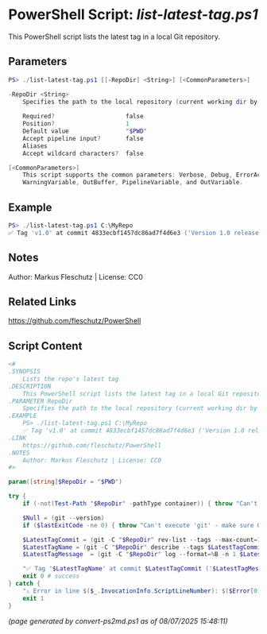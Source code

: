 PowerShell Script: *list-latest-tag.ps1*
===================================

This PowerShell script lists the latest tag in a local Git repository.

Parameters
----------
```powershell
PS> ./list-latest-tag.ps1 [[-RepoDir] <String>] [<CommonParameters>]

-RepoDir <String>
    Specifies the path to the local repository (current working dir by default)
    
    Required?                    false
    Position?                    1
    Default value                "$PWD"
    Accept pipeline input?       false
    Aliases                      
    Accept wildcard characters?  false

[<CommonParameters>]
    This script supports the common parameters: Verbose, Debug, ErrorAction, ErrorVariable, WarningAction, 
    WarningVariable, OutBuffer, PipelineVariable, and OutVariable.
```

Example
-------
```powershell
PS> ./list-latest-tag.ps1 C:\MyRepo
✅ Tag 'v1.0' at commit 4833ecbf1457dc86ad7f4d6e3 ('Version 1.0 released')

```

Notes
-----
Author: Markus Fleschutz | License: CC0

Related Links
-------------
https://github.com/fleschutz/PowerShell

Script Content
--------------
```powershell
<#
.SYNOPSIS
	Lists the repo's latest tag
.DESCRIPTION
	This PowerShell script lists the latest tag in a local Git repository.
.PARAMETER RepoDir
	Specifies the path to the local repository (current working dir by default)
.EXAMPLE
	PS> ./list-latest-tag.ps1 C:\MyRepo
	✅ Tag 'v1.0' at commit 4833ecbf1457dc86ad7f4d6e3 ('Version 1.0 released')
.LINK
	https://github.com/fleschutz/PowerShell
.NOTES
	Author: Markus Fleschutz | License: CC0
#>

param([string]$RepoDir = "$PWD")

try {
	if (-not(Test-Path "$RepoDir" -pathType container)) { throw "Can't access directory: $RepoDir" }

	$Null = (git --version)
	if ($lastExitCode -ne 0) { throw "Can't execute 'git' - make sure Git is installed and available" }

	$LatestTagCommit = (git -C "$RepoDir" rev-list --tags --max-count=1)
	$LatestTagName = (git -C "$RepoDir" describe --tags $LatestTagCommit)
	$LatestTagMessage  = (git -C "$RepoDir" log --format=%B -n 1 $LatestTagCommit)

	"✅ Tag '$LatestTagName' at commit $LatestTagCommit ('$LatestTagMessage')"
	exit 0 # success
} catch {
	"⚠️ Error in line $($_.InvocationInfo.ScriptLineNumber): $($Error[0])"
	exit 1
}
```

*(page generated by convert-ps2md.ps1 as of 08/07/2025 15:48:11)*
